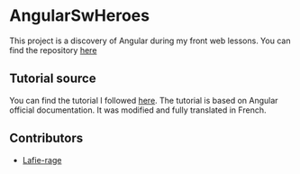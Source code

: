 # AngularSwHeroes

This project is a discovery of Angular during my front web lessons.
You can find the repository [here](https://github.com/Lafie-rage/LA2_WebServiceLessons_Angular/tree/master/angular-sw-heroes) 

## Tutorial source

You can find the tutorial I followed [here](https://bisonfoutu.github.io/ng-sw-heroes).
The tutorial is based on Angular official documentation. It was modified and fully translated in French.

## Contributors
- [Lafie-rage](https://github.com/Lafie-rage/)
